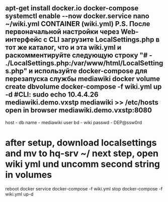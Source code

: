 apt-get install docker.io docker-compose
systemctl enable --now docker.service
nano ~/wiki.yml
 CONTAINER (wiki.yml)
  P.S.
После первоначальной настройки через Web-интерфейс с CLI загрузите LocalSettings.php в тот же каталог, что и эта wiki.yml и раскомментируйте следующую строку 
"# - ./LocalSettings.php:/var/www/html/LocalSettings.php" и используйте docker-compose для перезапуска службы mediawiki
docker volume create dbvolume
docker-compose -f wiki.yml up -d
#CLI:
sudo echo 10.4.4.26 mediawiki.demo.vxstp mediawiki >> /etc/hosts
open in browser mediawiki.demo.vxstp:8080
-------------
host - db
name - mediawiki
user bd - wiki
passwd - DEP@ssw0rd
# after setup, download localsettings and mv to hq-srv ~/ next step, open wiki yml und uncomm second string in volumes
reboot docker service
docker-compose -f wiki.yml stop
docker-compose -f wiki.yml up-d

